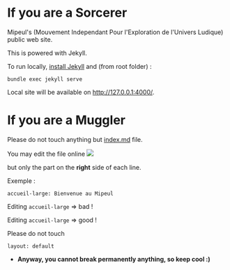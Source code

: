 # If you are a Sorcerer

Mipeul's (Mouvement Independant Pour l'Exploration de l'Univers Ludique) public web site.

This is powered with Jekyll.

To run locally, [install Jekyll](https://jekyllrb.com/docs/installation/) and (from root folder) : 
```
bundle exec jekyll serve
```

Local site will be available on http://127.0.0.1:4000/.

# If you are a Muggler

Please do not touch anything but [index.md](index.md?plain=1) file.

You may edit the file online
![](https://docs.github.com/assets/cb-47677/mw-1440/images/help/repository/edit-file-edit-button.webp)


but only the part on the **right** side of each line.

Exemple : 
```
accueil-large: Bienvenue au Mipeul
```

Editing `accueil-large` => bad !

Editing `accueil-large` => good !

Please do not touch 
```
layout: default
```

- **Anyway, you cannot break permanently anything, so keep cool :)**